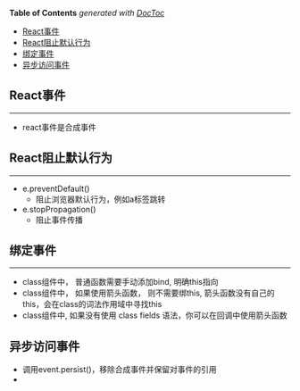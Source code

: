 <!-- START doctoc generated TOC please keep comment here to allow auto update -->
<!-- DON'T EDIT THIS SECTION, INSTEAD RE-RUN doctoc TO UPDATE -->
**Table of Contents**  *generated with [DocToc](https://github.com/thlorenz/doctoc)*

- [React事件](#react%E4%BA%8B%E4%BB%B6)
- [React阻止默认行为](#react%E9%98%BB%E6%AD%A2%E9%BB%98%E8%AE%A4%E8%A1%8C%E4%B8%BA)
- [绑定事件](#%E7%BB%91%E5%AE%9A%E4%BA%8B%E4%BB%B6)
- [异步访问事件](#%E5%BC%82%E6%AD%A5%E8%AE%BF%E9%97%AE%E4%BA%8B%E4%BB%B6)

<!-- END doctoc generated TOC please keep comment here to allow auto update -->

<!--
 * @Author: your name
 * @Date: 2020-09-03 14:41:31
 * @LastEditTime: 2021-03-07 13:55:56
 * @LastEditors: Please set LastEditors
 * @Description: In User Settings Edit
 * @FilePath: /Learning/framework/React/事件/primary.md
-->
## React事件
---
- react事件是合成事件

## React阻止默认行为
---
- e.preventDefault()
  - 阻止浏览器默认行为，例如a标签跳转
- e.stopPropagation() 
  - 阻止事件传播

## 绑定事件
---
- class组件中， 普通函数需要手动添加bind, 明确this指向
- class组件中， 如果使用箭头函数， 则不需要绑this, 箭头函数没有自己的this，会在class的词法作用域中寻找this
- class组件中, 如果没有使用 class fields 语法，你可以在回调中使用箭头函数


## 异步访问事件
- 调用event.persist()，移除合成事件并保留对事件的引用
- 



